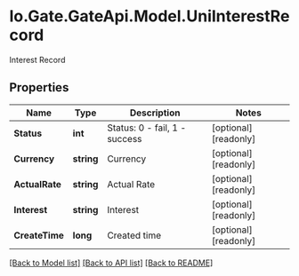 
# Io.Gate.GateApi.Model.UniInterestRecord

Interest Record

## Properties

Name | Type | Description | Notes
------------ | ------------- | ------------- | -------------
**Status** | **int** | Status: 0 - fail, 1 - success | [optional] [readonly] 
**Currency** | **string** | Currency | [optional] [readonly] 
**ActualRate** | **string** | Actual Rate | [optional] [readonly] 
**Interest** | **string** | Interest | [optional] [readonly] 
**CreateTime** | **long** | Created time | [optional] [readonly] 

[[Back to Model list]](../README.md#documentation-for-models)
[[Back to API list]](../README.md#documentation-for-api-endpoints)
[[Back to README]](../README.md)
